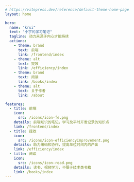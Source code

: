 ```yaml
---
# https://vitepress.dev/reference/default-theme-home-page
layout: home

hero:
  name: "krui"
  text: "小宇的学习笔记"
  tagline: 动力来源于内心才能持续
  actions:
    - theme: brand
      text: 前端
      link: /frontend/index
    - theme: alt
      text: 提效
      link: /efficiency/index
    - theme: brand
      text: 阅读
      link: /books/index
    - theme: alt
      text: 关于作者
      link: /about

features:
  - title: 前端
    icon: 
      src: /icons/icon-fe.png
    details: 前端知识的笔记，学习及平时开发记录的知识点
    link: /frontend/index
  - title: 提效
    icon: 
      src: /icons/icon-efficiencyImprovement.png
    details: 助力编码和协作，提高单位时间内的产出
    link: /efficiency/index
  - title: 阅读
    icon: 
      src: /icons/icon-read.png
    details: 读书、视频学习，不限于技术类书籍
    link: /books/index   
---
```


